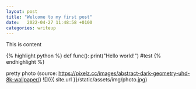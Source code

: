 ```yaml
---
layout: post
title: "Welcome to my first post"
date:   2022-04-27 11:48:58 +0100
categories: writeup
---
```

This is content

{% highlight python %}
def func():
    print("Hello world!")
#test
{% endhighlight %}

pretty photo (source: https://pixelz.cc/images/abstract-dark-geometry-uhd-8k-wallpaper/)
![]({{ site.url }}/static/assets/img/photo.jpg)